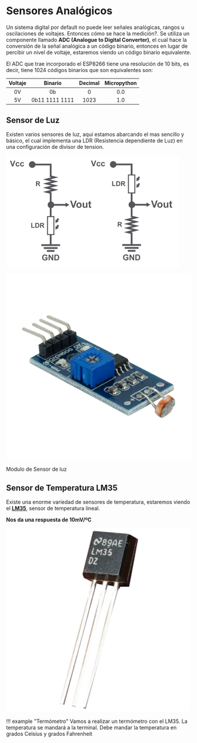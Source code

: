 # Sensores Analógicos

Un sistema digital por default no puede leer señales analógicas, rangos u oscilaciones de voltajes. Entonces cómo se hace la medición?. Se utiliza un componente llamado **ADC (Analogue to Digital Converter)**, el cual hace la conversión de la señal analógica a un código binario, entonces en lugar de percibir un nivel de voltaje, estaremos viendo un código binario equivalente.

El ADC que trae incorporado el ESP8266 tiene una resolución de 10 bits, es decir, tiene 1024 códigos binarios que son equivalentes son:

Voltaje|Binario|Decimal|Micropython
:-:|:-:|:-:|:-:
0V|0b|0|0.0
5V|0b11 1111 1111|1023|1.0

## Sensor de Luz 

Existen varios sensores de luz, aquí estamos abarcando el mas sencillo y básico, el cual implementa una LDR (Resistencia dependiente de Luz) en una configuración de divisor de tension.

![ldr div](imgs/circuitos_ldr.png)

![sensor luz](imgs/sensor_luz.png)
<figcaption>Modulo de Sensor de luz</figcaption>

## Sensor de Temperatura LM35 

Existe una enorme variedad de sensores de temperatura, estaremos viendo el **[LM35](https://www.ti.com/lit/ds/symlink/lm35.pdf)**, sensor de temperatura lineal.

**Nos da una respuesta de 10mV/ºC**

![lm35](imgs/lm35.png)

!!! example "Termómetro"
    Vamos a realizar un termómetro con el LM35. La temperatura se mandará a la terminal. Debe mandar la temperatura en grados Celsius y grados Fahrenheit
